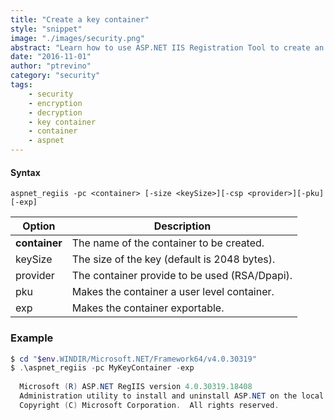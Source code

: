 ```yaml
---
title: "Create a key container"
style: "snippet"
image: "./images/security.png"
abstract: "Learn how to use ASP.NET IIS Registration Tool to create an RSA public/private key pair in the specified container."
date: "2016-11-01"
author: "ptrevino"
category: "security"
tags:
    - security
    - encryption
    - decryption
    - key container
    - container
    - aspnet
---
```


<!-- start:abstract -->

#### Syntax

```
aspnet_regiis -pc <container> [-size <keySize>][-csp <provider>][-pku][-exp]
```

| Option        | Description                                   |
| ------------- | --------------------------------------------- |
| **container** | The name of the container to be created.      |
| keySize       | The size of the key (default is 2048 bytes).  |
| provider      | The container provide to be used (RSA/Dpapi). |
| pku           | Makes the container a user level container.   |
| exp           | Makes the container exportable.               |  

<!-- end:abstract -->

### Example

```powershell
$ cd "$env.WINDIR/Microsoft.NET/Framework64/v4.0.30319"
$ .\aspnet_regiis -pc MyKeyContainer -exp
  
  Microsoft (R) ASP.NET RegIIS version 4.0.30319.18408
  Administration utility to install and uninstall ASP.NET on the local machine.
  Copyright (C) Microsoft Corporation.  All rights reserved.


```
